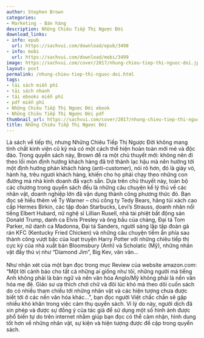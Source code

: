 ```yaml
---
author: Stephen Brown
categories:
- Marketing - Bán hàng
description: Những Chiêu Tiếp Thị Ngược Đời
download_links:
- info: epub
  url: https://sachvui.com/download/epub/3498
- info: mobi
  url: https://sachvui.com/download/mobi/3499
image: https://sachvui.com/cover/2017/nhung-chieu-tiep-thi-nguoc-doi.jpg
layout: post
permalink: /nhung-chieu-tiep-thi-nguoc-doi.html
tags:
- tải sách miễn phí
- tải sách nhanh
- tải ebooks miễn phí
- pdf miễn phí
- Những Chiêu Tiếp Thị Ngược Đời ebook
- Những Chiêu Tiếp Thị Ngược Đời pdf
thumbnail_url: https://sachvui.com/cover/2017/nhung-chieu-tiep-thi-nguoc-doi.jpg
title: Những Chiêu Tiếp Thị Ngược Đời
---
```


 <div class="item-desc text-justify"> <p>Là sách về tiếp thị, nhưng Những Chiêu Tiếp Thị Ngược Đời không mang tính chất kinh viện cũ kỹ mà có một cách thể hiện hoàn toàn mới mẻ và độc đáo. Trong quyển sách này, Brown đề ra một chủ thuyết mới: không nên đi theo lối mòn định hướng khách hàng đã trở thành lạc hậu mà nên hướng tới một định hướng phản khách hàng (anti-customer), nói rõ hơn, đó là giày vò, hành hạ, trêu ngươi khách hàng, khiến cho họ phải chạy theo những con đường mà nhà kinh doanh đã vạch sẵn. Dựa trên chủ thuyết này, toàn bộ các chương trong quyển sách đều là những câu chuyện kể lý thú về các nhân vật, doanh nghiệp lớn đã vận dụng thành công phương thức đó. Bạn đọc sẽ hiểu thêm về Ty Warner – chủ công ty Tedy Bears, hãng túi xách cao cấp Hermes Birkin, các tập đoàn Starbucks, Levi’s Strauss, doanh nhân nổi tiếng Elbert Hubard, nữ nghệ sĩ Lillian Rusell, nhà tài phiệt bất động sản Donald Trump, danh ca Elvis Presley và ông bầu của chàng, Đại tá Tom Parker, nữ danh ca Madonna, Đại tá Sanders, người sáng lập tập đoàn gà rán KFC (Kentucky Fried Chicken) và những câu chuyện tiềm ẩn phía sau thành công vượt bậc của loạt truyện Harry Potter với những chiêu tiếp thị cực kỳ của nhà xuất bản Bloomsbury (Anh) và Scholatic (Mỹ), những nhân vật đầy thú vị như “Diamond Jim”, Big Kev, vân vân…<br><br>Như nhận xét của một bạn đọc trong mục Review của website amazon.com: “Một lời cảnh báo cho tất cả những ai giống như tôi, những người mà tiếng Anh không phải là bản ngữ và nền văn hóa Anglo/Mỹ không phải là nền văn hóa mẹ đẻ. Giáo sư ưa thích chơi chữ và đôi lúc khó mà theo dõi cuốn sách do có nhiều tham chiếu tới những nhân vật và các hiện tượng chưa được biết tới ở các nền văn hóa khác…”, bạn đọc người Việt chắc chắn sẽ gặp nhiều khó khăn trong việc cảm thụ quyển sách. Vì lý do này, người dịch đã xin phép và được sự đồng ý của tác giả để sử dụng một số hình ảnh được phổ biến tự do trên internet nhằm giúp bạn đọc có thể cảm nhận, hình dung tốt hơn về những nhân vật, sự kiện và hiện tượng được đề cập trong quyển sách.<br> </p> </div>